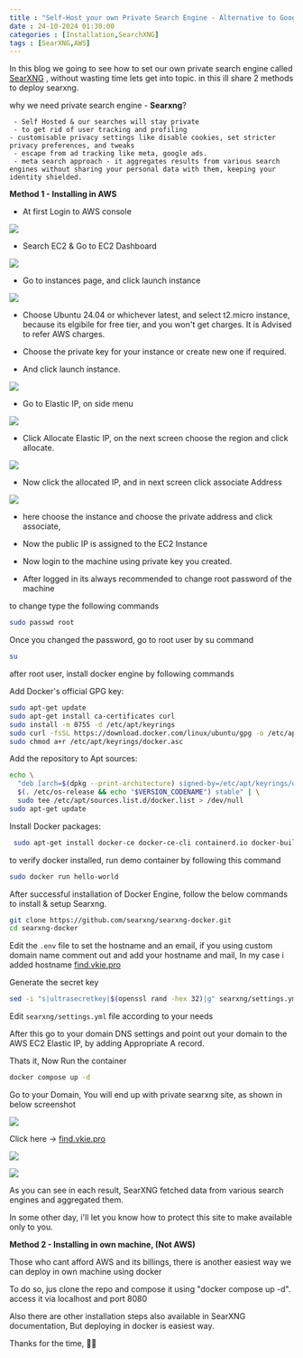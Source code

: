 ```yaml
---
title : "Self-Host your own Private Search Engine - Alternative to Google, Bing."
date : 24-10-2024 01:30:00
categories : [Installation,SearchXNG]
tags : [SearXNG,AWS]
---
```


In this blog we going to see how to set our own private search engine called [SearXNG](https://github.com/searxng/searxng)
, without wasting time  lets get into topic. in this ill share 2 methods to deploy searxng.

why we need private search engine - **Searxng**? 
	 
	 - Self Hosted & our searches will stay private
	 - to get rid of user tracking and profiling
	- customisable privacy settings like disable cookies, set stricter privacy preferences, and tweaks
	 - escape from ad tracking like meta, google ads.
	 - meta search approach - it aggregates results from various search engines without sharing your personal data with them, keeping your identity shielded.

**Method 1 - Installing in AWS**

- At first Login to AWS console

![](https://cdn.vkie.pro/searxng1.png)

- Search EC2 & Go to EC2 Dashboard

![](https://cdn.vkie.pro/searxng2.png)

- Go to instances page, and click launch instance

![](https://cdn.vkie.pro/searxng3.png)

- Choose Ubuntu 24.04 or whichever latest, and select t2.micro instance, because its elgibile for free tier, and you won't get charges. It is Advised to refer AWS charges.

- Choose the private key for your instance or create new one if required.

- And click launch instance.

![](https://cdn.vkie.pro/searxng4.png)

- Go to Elastic IP, on side menu

![](https://cdn.vkie.pro/searxng5.png)

- Click Allocate Elastic IP, on the next screen choose the region and click allocate.

![](https://cdn.vkie.pro/searxng6.png)

- Now click the allocated IP, and in next screen click associate Address

![](https://cdn.vkie.pro/searxng7.png)

- here choose the instance and choose the private address and click associate,
- Now the public IP is assigned to the EC2 Instance

- Now login to the machine using private key you created.

- After logged in its always recommended to change root password of the machine

to change type the following commands

```bash
sudo passwd root
```

Once you changed the password, go to root user by su command
```bash
su
```
after root user, install docker engine by following commands


Add Docker's official GPG key:
```bash
sudo apt-get update
sudo apt-get install ca-certificates curl
sudo install -m 0755 -d /etc/apt/keyrings
sudo curl -fsSL https://download.docker.com/linux/ubuntu/gpg -o /etc/apt/keyrings/docker.asc
sudo chmod a+r /etc/apt/keyrings/docker.asc
```

Add the repository to Apt sources:
```bash
echo \
  "deb [arch=$(dpkg --print-architecture) signed-by=/etc/apt/keyrings/docker.asc] https://download.docker.com/linux/ubuntu \
  $(. /etc/os-release && echo "$VERSION_CODENAME") stable" | \
  sudo tee /etc/apt/sources.list.d/docker.list > /dev/null
sudo apt-get update
```
 
 Install Docker packages:
```bash
 sudo apt-get install docker-ce docker-ce-cli containerd.io docker-buildx-plugin docker-compose-plugin
```

to verify docker installed, run demo container by following this command
```bash
sudo docker run hello-world
```

After successful installation of Docker Engine, follow the below commands to install & setup Searxng.

```bash
git clone https://github.com/searxng/searxng-docker.git
cd searxng-docker
```

Edit the `.env` file to set the hostname and an email, if you using custom domain name
comment out and add your hostname and mail, In my case i added hostname [find.vkie.pro](https://find.vkie.pro)

Generate the secret key 
```bash
sed -i "s|ultrasecretkey|$(openssl rand -hex 32)|g" searxng/settings.yml`
```

Edit `searxng/settings.yml` file according to your needs

After this go to your domain DNS settings and point out your domain to the AWS EC2 Elastic IP, by adding Appropriate A record.

Thats it, Now Run the container

```bash
docker compose up -d
```

Go to your Domain, You will end up with private searxng site, as shown in below screenshot

![](https://cdn.vkie.pro/searxng9.png)

Click here -> [find.vkie.pro](https://find.vkie.pro)

![](https://cdn.vkie.pro/searxng10.png)

![](https://cdn.vkie.pro/searxng11.png)

As you can see in each result, SearXNG fetched data from various search engines and aggregated them.

In some other day, i'll let you know how to protect this site to make available only to you.


**Method 2 - Installing in own machine, (Not AWS)**

Those who cant afford AWS and its billings, there is another easiest way we can deploy in own machine using docker

To do so, jus clone the repo and compose it using "docker compose up -d". access it via localhost and port 8080

Also there are other installation steps also available in SearXNG documentation, But deploying in docker is easiest way.

Thanks for the time, 🤗🤗
